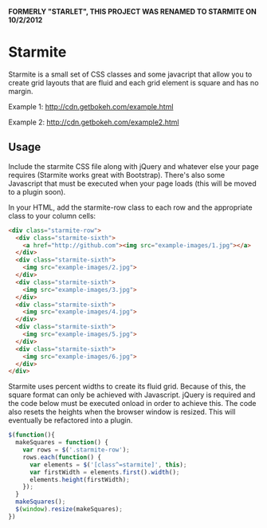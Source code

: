 **FORMERLY "STARLET", THIS PROJECT WAS RENAMED TO STARMITE ON 10/2/2012**

Starmite
=======


Starmite is a small set of CSS classes and some javacript that allow you to create grid layouts that are fluid and each grid element is square and has no margin. 

Example 1: http://cdn.getbokeh.com/example.html

Example 2: http://cdn.getbokeh.com/example2.html

Usage
-----

Include the starmite CSS file along with jQuery and whatever else your page requires (Starmite works great with Bootstrap). There's also some Javascript that must be executed when your page loads (this will be moved to a plugin soon).

In your HTML, add the starmite-row class to each row and the appropriate class to your column cells:
``` html
<div class="starmite-row">
  <div class="starmite-sixth">
    <a href="http://github.com"><img src="example-images/1.jpg"></a>
  </div>
  <div class="starmite-sixth">
    <img src="example-images/2.jpg">
  </div>
  <div class="starmite-sixth">
    <img src="example-images/3.jpg">
  </div>
  <div class="starmite-sixth">
    <img src="example-images/4.jpg">
  </div>
  <div class="starmite-sixth">
    <img src="example-images/5.jpg">
  </div>
  <div class="starmite-sixth">
    <img src="example-images/6.jpg">
  </div>
</div>
```

Starmite uses percent widths to create its fluid grid. Because of this, the square format can only be achieved with Javascript. jQuery is required and the code below must be executed onload in order to achieve this. The code also resets the heights when the browser window is resized. This will eventually be refactored into a plugin. 
``` javascript
$(function(){
  makeSquares = function() {
    var rows = $('.starmite-row');
    rows.each(function() {
      var elements = $('[class^=starmite]', this);
      var firstWidth = elements.first().width();
      elements.height(firstWidth);  
    });
  }
  makeSquares();
  $(window).resize(makeSquares);
})
```

